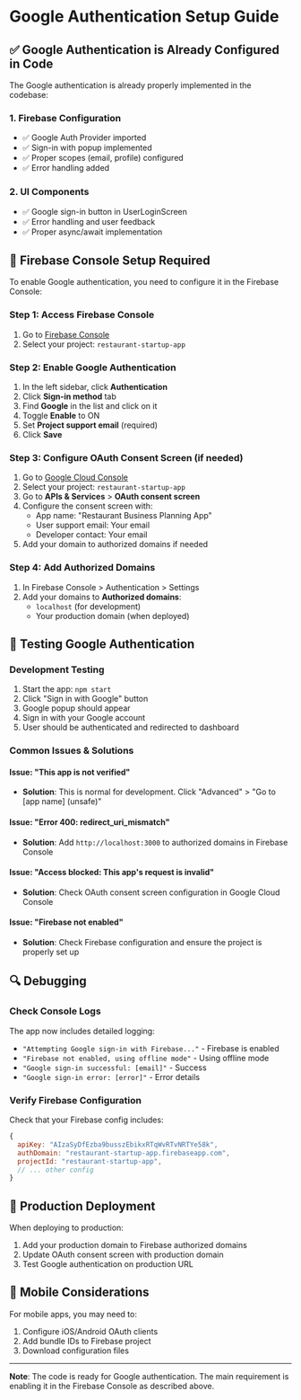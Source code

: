 # Google Authentication Setup Guide

## ✅ Google Authentication is Already Configured in Code

The Google authentication is already properly implemented in the codebase:

### 1. **Firebase Configuration**
- ✅ Google Auth Provider imported
- ✅ Sign-in with popup implemented
- ✅ Proper scopes (email, profile) configured
- ✅ Error handling added

### 2. **UI Components**
- ✅ Google sign-in button in UserLoginScreen
- ✅ Error handling and user feedback
- ✅ Proper async/await implementation

## 🔧 Firebase Console Setup Required

To enable Google authentication, you need to configure it in the Firebase Console:

### Step 1: Access Firebase Console
1. Go to [Firebase Console](https://console.firebase.google.com/)
2. Select your project: `restaurant-startup-app`

### Step 2: Enable Google Authentication
1. In the left sidebar, click **Authentication**
2. Click **Sign-in method** tab
3. Find **Google** in the list and click on it
4. Toggle **Enable** to ON
5. Set **Project support email** (required)
6. Click **Save**

### Step 3: Configure OAuth Consent Screen (if needed)
1. Go to [Google Cloud Console](https://console.cloud.google.com/)
2. Select your project: `restaurant-startup-app`
3. Go to **APIs & Services** > **OAuth consent screen**
4. Configure the consent screen with:
   - App name: "Restaurant Business Planning App"
   - User support email: Your email
   - Developer contact: Your email
5. Add your domain to authorized domains if needed

### Step 4: Add Authorized Domains
1. In Firebase Console > Authentication > Settings
2. Add your domains to **Authorized domains**:
   - `localhost` (for development)
   - Your production domain (when deployed)

## 🧪 Testing Google Authentication

### Development Testing
1. Start the app: `npm start`
2. Click "Sign in with Google" button
3. Google popup should appear
4. Sign in with your Google account
5. User should be authenticated and redirected to dashboard

### Common Issues & Solutions

#### Issue: "This app is not verified"
- **Solution**: This is normal for development. Click "Advanced" > "Go to [app name] (unsafe)"

#### Issue: "Error 400: redirect_uri_mismatch"
- **Solution**: Add `http://localhost:3000` to authorized domains in Firebase Console

#### Issue: "Access blocked: This app's request is invalid"
- **Solution**: Check OAuth consent screen configuration in Google Cloud Console

#### Issue: "Firebase not enabled"
- **Solution**: Check Firebase configuration and ensure the project is properly set up

## 🔍 Debugging

### Check Console Logs
The app now includes detailed logging:
- `"Attempting Google sign-in with Firebase..."` - Firebase is enabled
- `"Firebase not enabled, using offline mode"` - Using offline mode
- `"Google sign-in successful: [email]"` - Success
- `"Google sign-in error: [error]"` - Error details

### Verify Firebase Configuration
Check that your Firebase config includes:
```javascript
{
  apiKey: "AIzaSyDfEzba9busszEbikxRTqWvRTvNRTYe58k",
  authDomain: "restaurant-startup-app.firebaseapp.com",
  projectId: "restaurant-startup-app",
  // ... other config
}
```

## 🚀 Production Deployment

When deploying to production:
1. Add your production domain to Firebase authorized domains
2. Update OAuth consent screen with production domain
3. Test Google authentication on production URL

## 📱 Mobile Considerations

For mobile apps, you may need to:
1. Configure iOS/Android OAuth clients
2. Add bundle IDs to Firebase project
3. Download configuration files

---

**Note**: The code is ready for Google authentication. The main requirement is enabling it in the Firebase Console as described above.
